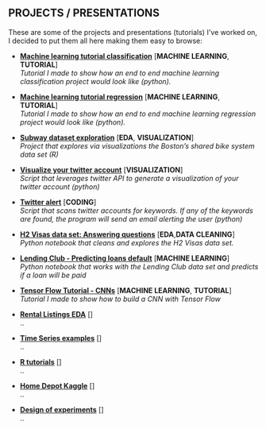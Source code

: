 ## PROJECTS / PRESENTATIONS 	

These are some of the projects and presentations (tutorials) I've worked on, I decided to put them all here making them easy to browse:

* [**Machine learning tutorial classification**](https://github.com/nachocarracedo/portfolio/blob/master/ML_tutorial_python_classification/classification_tutorial.ipynb) [**MACHINE LEARNING**, **TUTORIAL**]<br>
*Tutorial I made to show how an end to end machine learning classification project would look like (python).*

* [**Machine learning tutorial regression**](https://github.com/nachocarracedo/portfolio/blob/master/ML_tutorial_python_regression/regression_tutorial.ipynb) [**MACHINE LEARNING**, **TUTORIAL**]<br>
*Tutorial I made to show how an end to end machine learning regression project would look like (python).*

* [**Subway dataset exploration**](https://github.com/nachocarracedo/portfolio/blob/master/Hubway/Hubway.md) [**EDA**, **VISUALIZATION**]<br>
*Project that explores via visualizations the Boston’s shared bike system data set (R)*

* [**Visualize your twitter account**](https://github.com/nachocarracedo/my_twitter) [**VISUALIZATION**]<br>
*Script that leverages twitter API to generate a visualization of your twitter account (python)*

* [**Twitter alert**](https://github.com/nachocarracedo/twitter_alert) [**CODING**]<br>
*Script that scans twitter accounts for keywords. If any of the keywords are found, the program will send an email alerting the user (python)*

* [**H2 Visas data set: Answering questions**](https://github.com/nachocarracedo/portfolio/blob/master/H2_Visas/h2_visas_analysis.ipynb) [**EDA**,**DATA CLEANING**]<br>
*Python notebook that cleans and explores the H2 Visas data set.*

* [**Lending Club - Predicting loans default**](https://github.com/nachocarracedo/Lending_Club/blob/master/lending_club_v2.ipynb) [**MACHINE LEARNING**]<br>
*Python notebook that works with the Lending Club data set and predicts if a loan will be paid*

* [**Tensor Flow Tutorial - CNNs**](https://github.com/nachocarracedo/tensor_flow/blob/master/CNN_MNIST_example.ipynb) [**MACHINE LEARNING**, **TUTORIAL**]<br>
*Tutorial I made to show how to build a CNN with Tensor Flow*

* [**Rental Listings EDA**]() []<br>
..

* [**Time Series examples**]() []<br>
..

* [**R tutorials**]() []<br>
..

* [**Home Depot Kaggle**]() []<br>
..

* [**Design of experiments**]() []<br>
..

	

